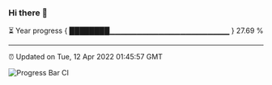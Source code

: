 ### Hi there 👋

⏳ Year progress { ████████▁▁▁▁▁▁▁▁▁▁▁▁▁▁▁▁▁▁▁▁▁▁ } 27.69 %

---

⏰ Updated on Tue, 12 Apr 2022 01:45:57 GMT

![Progress Bar CI](https://github.com/ZhaoGui/ZhaoGui/workflows/Progress%20Bar%20CI/badge.svg)
